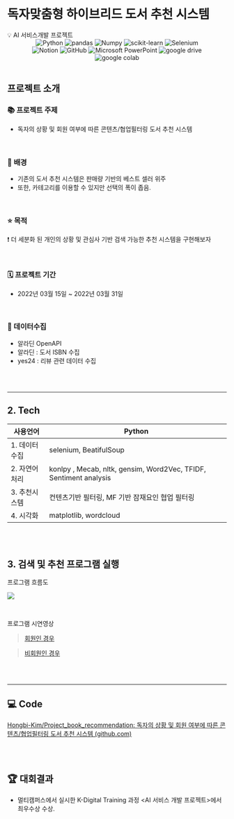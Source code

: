# 독자맞춤형 하이브리드 도서 추천 시스템

<aside>
💡 AI 서비스개발 프로젝트
<br>

<div align=center>
<img alt="Python" src ="https://img.shields.io/badge/Python-3776AB.svg?&style=for-the-badge&logo=Python&logoColor=white"/>
<img alt="pandas" src ="https://img.shields.io/badge/pandas-%23150458.svg?style=for-the-badge&logo=pandas&logoColor=white"/>
<img alt="Numpy" src ="https://img.shields.io/badge/Numpy-%23013243.svg?&style=for-the-badge&logo=Numpy&logoColor=white"/>
<img alt="scikit-learn" src ="https://img.shields.io/badge/scikit--learn-%23F7931E.svg?style=for-the-badge&logo=scikit-learn&logoColor=white"/>
<img alt="Selenium" src ="https://img.shields.io/badge/-selenium-%43B02A?style=for-the-badge&logo=selenium&logoColor=white"/>
<br>
<img alt="Notion" src ="https://img.shields.io/badge/Notion-000000.svg?&style=for-the-badge&logo=notion&logoColor=white"/>
<img alt="GitHub" src ="https://img.shields.io/badge/Github-%23181717.svg?&style=for-the-badge&logo=GitHub&logoColor=white"/>
<img alt="Microsoft PowerPoint" src ="https://img.shields.io/badge/Microsoft%20PowerPoint-%23B7472A.svg?&style=for-the-badge&logo=Microsoft PowerPoint&logoColor=white"/>
<img alt="google drive" src ="https://img.shields.io/badge/Googlecolab%20Drive-%234285F4.svg?&style=for-the-badge&logo=Googlecolab&logoColor=white"/>
<br>   
<img alt="google colab" src ="https://img.shields.io/badge/google%20colab-%23F9AB00.svg?&style=for-the-badge&logo=googledrive&logoColor=white"/>

</div>

<br/>

# 프로젝트 소개

###  📚 프로젝트 주제

- 독자의 상황 및 회원 여부에 따른 콘텐츠/협업필터링 도서 추천 시스템

<br>

### 💭 **배경**

- 기존의 도서 추천 시스템은 판매량 기반의 베스트 셀러 위주
- 또한, 카테고리를 이용할 수 있지만 선택의 폭이 좁음.

<br>

### ⭐ **목적**

❗ 더 세분화 된 개인의 상황 및 관심사 기반 검색 가능한 추천 시스템을 구현해보자

<br>

### 🗓️ **프로젝트 기간**

- 2022년 03월 15일 ~ 2022년 03월 31일

<br>

### 💽 데이터수집

- 알라딘 OpenAPI
- 알라딘 : 도서 ISBN 수집
- yes24 : 리뷰 관련 데이터 수집

<br>

<br>

---

## **2. Tech**

| 사용언어      | Python                                                       |
| ------------- | ------------------------------------------------------------ |
| 1. 데이터수집 | selenium, BeatifulSoup                                       |
| 2. 자연어처리 | konlpy , Mecab, nltk, gensim, Word2Vec, TFIDF, Sentiment analysis |
| 3. 추천시스템 | 컨텐츠기반 필터링, MF 기반 잠재요인 협업 필터링              |
| 4. 시각화     | matplotlib, wordcloud                                        |

<br>

<br>

## 3. 검색 및 추천 프로그램 실행

프로그램 흐름도

![](flowchart.png)

<br>

프로그램 시연영상

> [회원인 경우](https://youtu.be/TaFhuFYpZY0)

> [비회원인 경우](https://youtu.be/Vg2ldHcTglE)

<br>

<br>

---

# :computer: Code

[Hongbi-Kim/Project_book_recommendation: 독자의 상황 및 회원 여부에 따른 콘텐츠/협업필터링 도서 추천 시스템 (github.com)](https://github.com/Hongbi-Kim/Project_book_recommendation)

<br>

<br>

# 🏆 대회결과

- 멀티캠퍼스에서 실시한 K-Digital Training 과정 <AI 서비스 개발 프로젝트>에서 최우수상 수상.
